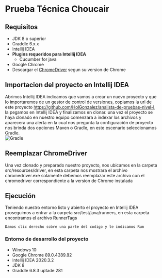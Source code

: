 # Prueba Técnica Choucair

## Requisitos
* JDK 8 o superior
* Graddle 6.x.x
* Intellij IDEA
* **Plugins requeridos para Intellij IDEA**
    * Cucumber for java
* Google Chrome
* Descargar el [ChromeDriver](https://chromedriver.chromium.org/) segun su version de Chrome

## Importacion del proyecto en Intellij IDEA
Abrimos Intellij IDEA indicamos que vamos a crear un nuevo proyecto y que lo importaremos de un gestor de control de versiones, copiamos la url de este proyecto https://github.com/HolGonzalez/analista-de-pruebas-nivel-I, la pegamos en Intellij IDEA y finalizamos en clonar. una vez el proyecto se haya clonado en nuestro equipo comenzara a indexar los archivos y aparecera una alerta en la cual nos pregunta la configuración de proyecto nos brinda dos opciones Maven o Gradle, en este escenario seleccionamos Gradle.  
![Gradle](https://i.ibb.co/VgdCSCq/Captura-de-Pantalla-2021-02-27-a-la-s-8-09-38-p-m.png)


## Reemplazar ChromeDriver
Una vez clonado y preparado nuestro proyecto, nos ubicamos en la carpeta src/resources/driver, en esta carpeta nos mostrara el archivo chromedriver.exe solamente debemos reemplazar este archivo con el chromedriver correspondiente a la version de Chrome instalada

## Ejecución
Teniendo nuestro entorno listo y abierto el proyecto en Intellij IDEA proseguimos a entrar a la carpeta src/test/java/runners, en esta carpeta encontramos el archivo RunnerTags
```
Damos clic derecho sobre una parte del codigo y le indicamos Run
```


### Entorno de desarrollo del proyecto
* Windows 10
* Google Chrome 89.0.4389.82
* Intellij IDEA 2020.3.2
* JDK 8
* Graddle 6.8.3 uptade 281
